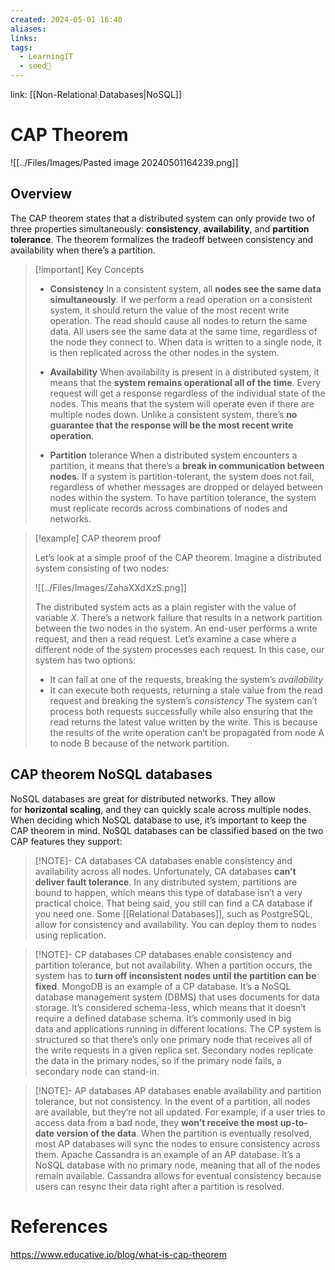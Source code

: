 ```yaml
---
created: 2024-05-01 16:40
aliases: 
links: 
tags:
  - LearningIT
  - seed🌱
---
```

link: [[Non-Relational Databases|NoSQL]]

# CAP Theorem

![[../Files/Images/Pasted image 20240501164239.png]]

## Overview

The CAP theorem states that a distributed system can only provide two of three properties simultaneously: **consistency**, **availability**, and **partition tolerance**. The theorem formalizes the tradeoff between consistency and availability when there’s a partition.


> [!important] Key Concepts
> - **Consistency**
> 	In a consistent system, all **nodes see the same data simultaneously**. If we perform a read operation on a consistent system, it should return the value of the most recent write operation. The read should cause all nodes to return the same data. All users see the same data at the same time, regardless of the node they connect to. When data is written to a single node, it is then replicated across the other nodes in the system.
> 
> - **Availability**
>	When availability is present in a distributed system, it means that the **system remains operational all of the time**. Every request will get a response regardless of the individual state of the nodes. This means that the system will operate even if there are multiple nodes down. Unlike a consistent system, there’s **no guarantee that the response will be the most recent write operation**.
>
> - **Partition** tolerance
>	When a distributed system encounters a partition, it means that there’s a **break in communication between nodes**. If a system is partition-tolerant, the system does not fail, regardless of whether messages are dropped or delayed between nodes within the system. To have partition tolerance, the system must replicate records across combinations of nodes and networks.


> [!example]  CAP theorem proof
> 
> Let’s look at a simple proof of the CAP theorem. Imagine a distributed system consisting of two nodes:
> 
> ![[../Files/Images/ZahaXXdXzS.png]]
>
>The distributed system acts as a plain register with the value of variable _X_. There’s a network failure that results in a network partition between the two nodes in the system. An end-user performs a write request, and then a read request. Let’s examine a case where a different node of the system processes each request. In this case, our system has two options:
>- It can fail at one of the requests, breaking the system’s _availability_
>- It can execute both requests, returning a stale value from the read request and breaking the system’s _consistency_
>The system can’t process both requests successfully while also ensuring that the read returns the latest value written by the write. This is because the results of the write operation can’t be propagated from node A to node B because of the network partition.

## CAP theorem NoSQL databases

NoSQL databases are great for distributed networks. They allow for **horizontal scaling**, and they can quickly scale across multiple nodes. When deciding which NoSQL database to use, it’s important to keep the CAP theorem in mind. NoSQL databases can be classified based on the two CAP features they support:

> [!NOTE]- CA databases
> 	CA databases enable consistency and availability across all nodes. Unfortunately, CA databases **can’t deliver fault tolerance**. In any distributed system, partitions are bound to happen, which means this type of database isn’t a very practical choice. That being said, you still can find a CA database if you need one. Some [[Relational Databases]], such as PostgreSQL, allow for consistency and availability. You can deploy them to nodes using replication.


> [!NOTE]- CP databases
>	CP databases enable consistency and partition tolerance, but not availability. When a partition occurs, the system has to **turn off inconsistent nodes until the partition can be fixed**. MongoDB is an example of a CP database. It’s a NoSQL database management system (DBMS) that uses documents for data storage. It’s considered schema-less, which means that it doesn’t require a defined database schema. It’s commonly used in big data and applications running in different locations. The CP system is structured so that there’s only one primary node that receives all of the write requests in a given replica set. Secondary nodes replicate the data in the primary nodes, so if the primary node fails, a secondary node can stand-in.


> [!NOTE]- AP databases
>	AP databases enable availability and partition tolerance, but not consistency. In the event of a partition, all nodes are available, but they’re not all updated. For example, if a user tries to access data from a bad node, they **won’t receive the most up-to-date version of the data**. When the partition is eventually resolved, most AP databases will sync the nodes to ensure consistency across them. Apache Cassandra is an example of an AP database. It’s a NoSQL database with no primary node, meaning that all of the nodes remain available. Cassandra allows for eventual consistency because users can resync their data right after a partition is resolved.

# References

https://www.educative.io/blog/what-is-cap-theorem


